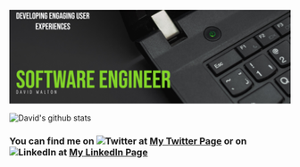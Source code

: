 ![Header](https://raw.githubusercontent.com/djwalto/djwalto/master/DavidBanner.png)

![David's github stats](https://github-readme-stats.vercel.app/api?username=djwalto&theme=dark&show_icons=true) 

### You can find me on ![Twitter](http://i.imgur.com/wWzX9uB.png) at [My Twitter Page](https://twitter.com/djwalto01) or on ![LinkedIn](https://raw.githubusercontent.com/MartinHeinz/MartinHeinz/master/linkedin-3-16.png) at [My LinkedIn Page](https://www.linkedin.com/in/davidwaltonkc/)
<!--
**djwalto/djwalto** is a ✨ _special_ ✨ repository because its `README.md` (this file) appears on your GitHub profile.

Here are some ideas to get you started:

- 🔭 I’m currently working on ...
- 🌱 I’m currently learning ...
- 👯 I’m looking to collaborate on ...
- 🤔 I’m looking for help with ...
- 💬 Ask me about ...
- 📫 How to reach me: ...
- 😄 Pronouns: ...
- ⚡ Fun fact: ...
-->
